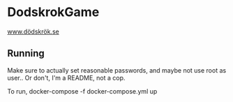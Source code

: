 # DodskrokGame
www.dödskrök.se

## Running
Make sure to actually set reasonable passwords, and maybe not use
root as user.. Or don't, I'm a README, not a cop.

To run, docker-compose -f docker-compose.yml up
